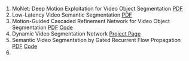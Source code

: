 1. MoNet: Deep Motion Exploitation for Video Object Segmentation [PDF](http://openaccess.thecvf.com/content_cvpr_2018/papers/Xiao_MoNet_Deep_Motion_CVPR_2018_paper.pdf)
2. Low-Latency Video Semantic Segmentation [PDF](http://openaccess.thecvf.com/content_cvpr_2018/papers/Li_Low-Latency_Video_Semantic_CVPR_2018_paper.pdf)
3. Motion-Guided Cascaded Refinement Network for Video Object Segmentation [PDF](http://openaccess.thecvf.com/content_cvpr_2018/papers/Hu_Motion-Guided_Cascaded_Refinement_CVPR_2018_paper.pdf) [Code](https://github.com/feinanshan/Motion-Guided-CRN)
4. Dynamic Video Segmentation Network [Project Page](https://tsujuifu.github.io/projs/cvpr18_dvsnet.html)
5. Semantic Video Segmentation by Gated Recurrent Flow Propagation [PDF](http://openaccess.thecvf.com/content_cvpr_2018/papers/Nilsson_Semantic_Video_Segmentation_CVPR_2018_paper.pdf) [Code](https://github.com/D-Nilsson/GRFP)
6.
